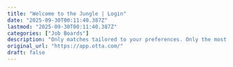 ```yaml
---
title: "Welcome to the Jungle | Login"
date: "2025-09-30T00:11:40.387Z"
lastmod: "2025-09-30T00:11:40.387Z"
categories: ["Job Boards"]
description: "Only matches tailored to your preferences. Only the most exciting, innovative and fast-moving companies."
original_url: "https://app.otta.com/"
draft: false
---
```

